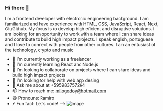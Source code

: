 ### Hi there 👋

I m a frontend developer with electronic engineering background. I am familiarized and have experience with HTML, CSS, JavaScript, React, Next, Git/Github. My focus is to develop high eficient and disruptive solutions. I am looking for an oportunity to work with a team where I can share ideas and contribute to build high impact projects. I speak english, portuguese and I love to connect with people from other cultures. I am an entusiast oI the technology, crypto and music

- 🔭 I’m currently working as a freelancer 
- 🌱 I’m currently learning React and Node.js
- 👯 I’m looking to collaborate on projects where I can share ideas and build high impact projects
- 🤔 I’m looking for help with web app desing 
- 💬 Ask me about at +595983757264
- 📫 How to reach me: milogodoy@hotmail.com
- 😄 Pronouns: Ramiro
- ⚡ Fun fact: Let´s code!
-->
![image](https://user-images.githubusercontent.com/93866055/203136868-21e84d20-a4a9-4dcc-8f87-7408f2a18fa8.png)
